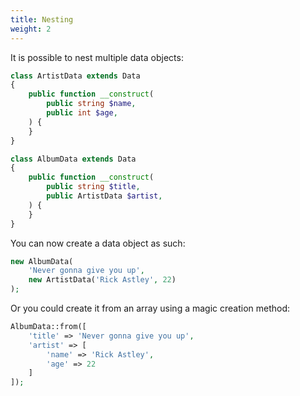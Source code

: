 ```yaml
---
title: Nesting 
weight: 2
---
```


It is possible to nest multiple data objects:

```php
class ArtistData extends Data
{
    public function __construct(
        public string $name,
        public int $age,
    ) {
    }
}

class AlbumData extends Data
{
    public function __construct(
        public string $title,
        public ArtistData $artist,
    ) {
    }
}
```

You can now create a data object as such:

```php
new AlbumData(
    'Never gonna give you up',
    new ArtistData('Rick Astley', 22)
);
```

Or you could create it from an array using a magic creation method:

```php
AlbumData::from([
    'title' => 'Never gonna give you up',
    'artist' => [
        'name' => 'Rick Astley',
        'age' => 22
    ]
]);
```
